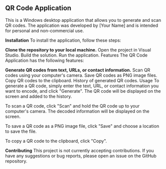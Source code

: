 <h2> QR Code Application </h2>
This is a Windows desktop application that allows you to generate and scan QR codes. The application was developed by [Your Name] and is intended for personal and non-commercial use.

<b>Installation</b>
To install the application, follow these steps:

<b>Clone the repository to your local machine.</b>
Open the project in Visual Studio.
Build the solution.
Run the application.
Features
The QR Code Application has the following features:

<b>Generate QR codes from text, URLs, or contact information.</b>
Scan QR codes using your computer's camera.
Save QR codes as PNG image files.
Copy QR codes to the clipboard.
History of generated QR codes.
Usage
To generate a QR code, simply enter the text, URL, or contact information you want to encode, and click "Generate". The QR code will be displayed on the screen and added to the history.

To scan a QR code, click "Scan" and hold the QR code up to your computer's camera. The decoded information will be displayed on the screen.

To save a QR code as a PNG image file, click "Save" and choose a location to save the file.

To copy a QR code to the clipboard, click "Copy".

<b>Contributing</b>
This project is not currently accepting contributions. If you have any suggestions or bug reports, please open an issue on the GitHub repository.
